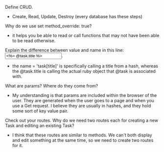 Define CRUD.
 - Create, Read, Update, Destroy (every database has these steps)

Why do we use set method_override: true?
  - it helps you be able to read or call functions that may not have been able to be read otherwise.

Explain the difference between value and name in this line: <input type='text' name='task[title]' value="<%= @task.title %>"/>.
- the name = 'task[title]' is specifically calling a title from a hash, whereas the @task.title is calling the actual ruby object that @task is associated with.

What are params? Where do they come from?
- My understanding is that params are included within the browser of the user. They are generated when the user goes to a page and when you use a Get request. I believe they are usually in hashes, and they hold some sort of key value pair. 


Check out your routes. Why do we need two routes each for creating a new Task and editing an existing Task?
- I think that these routes are similar to methods. We can't both display and edit something at the same time, so we need to create two routes for it. 

